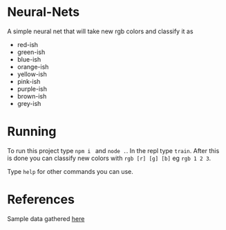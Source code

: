 # Neural-Nets

A simple neural net that will take new rgb colors and classify it as

- red-ish
- green-ish
- blue-ish
- orange-ish
- yellow-ish
- pink-ish
- purple-ish
- brown-ish
- grey-ish


# Running

To run this project type `npm i ` and `node .`.
In the repl type `train`. After this is done you can classify new colors with `rgb [r] [g] [b]`
eg `rgb 1 2 3`.

Type `help` for other commands you can use.



# References

Sample data gathered [here](https://github.com/CodingTrain/CrowdSourceColorData)

